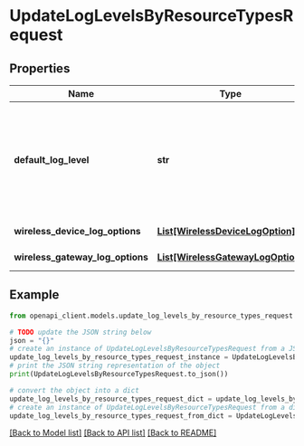 # UpdateLogLevelsByResourceTypesRequest


## Properties

Name | Type | Description | Notes
------------ | ------------- | ------------- | -------------
**default_log_level** | **str** | The log level for a log message. The log levels can be disabled, or set to &lt;code&gt;ERROR&lt;/code&gt; to display less verbose logs containing only error information, or to &lt;code&gt;INFO&lt;/code&gt; for more detailed logs. | [optional] 
**wireless_device_log_options** | [**List[WirelessDeviceLogOption]**](WirelessDeviceLogOption.md) | The list of wireless device log options. | [optional] 
**wireless_gateway_log_options** | [**List[WirelessGatewayLogOption]**](WirelessGatewayLogOption.md) | The list of wireless gateway log options. | [optional] 

## Example

```python
from openapi_client.models.update_log_levels_by_resource_types_request import UpdateLogLevelsByResourceTypesRequest

# TODO update the JSON string below
json = "{}"
# create an instance of UpdateLogLevelsByResourceTypesRequest from a JSON string
update_log_levels_by_resource_types_request_instance = UpdateLogLevelsByResourceTypesRequest.from_json(json)
# print the JSON string representation of the object
print(UpdateLogLevelsByResourceTypesRequest.to_json())

# convert the object into a dict
update_log_levels_by_resource_types_request_dict = update_log_levels_by_resource_types_request_instance.to_dict()
# create an instance of UpdateLogLevelsByResourceTypesRequest from a dict
update_log_levels_by_resource_types_request_from_dict = UpdateLogLevelsByResourceTypesRequest.from_dict(update_log_levels_by_resource_types_request_dict)
```
[[Back to Model list]](../README.md#documentation-for-models) [[Back to API list]](../README.md#documentation-for-api-endpoints) [[Back to README]](../README.md)


